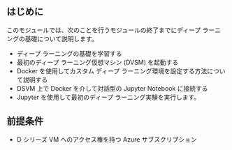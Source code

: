 ## <a name="introduction"></a>はじめに 

このモジュールでは、次のことを行うモジュールの終了までにディープ ラーニングの基礎について説明します。

- ディープ ラーニングの基礎を学習する
- 最初のディープ ラーニング仮想マシン (DVSM) を起動する
- Docker を使用してカスタム ディープ ラーニング環境を設定する方法について説明する
- DSVM 上で Docker を介して対話型の Jupyter Notebook に接続する
- Jupyter を使用して最初のディープ ラーニング実験を実行します。

## <a name="prerequisites"></a>前提条件

<!---TODO: Update for sandbox?--->
- D シリーズ VM へのアクセス権を持つ Azure サブスクリプション 